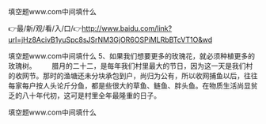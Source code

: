填空题www.com中间填什么

👉最/新/观/看/入/口/👉http://www.baidu.com/link?url=jHz8AcivB1yuSpc8sJSrNM3GjOR6OSPiMLRbBTcVT1O&wd

填空题www.com中间填什么	5、如果我们想要更多的玫瑰花，就必须种植更多的玫瑰树。
　　腊月的二十二，是每年我们村里最大的节日，因为这一天是我们村的收网节。那时的渔塘还未分块承包到户，尚归为公有，所以收网捕鱼以后，往往每家每户按人头论斤分鱼，都是些很大的草鱼、鲢鱼、胖头鱼。在物质生活尚显贫乏的八十年代初，这可是村里全年最隆重的日子。


填空题www.com中间填什么
